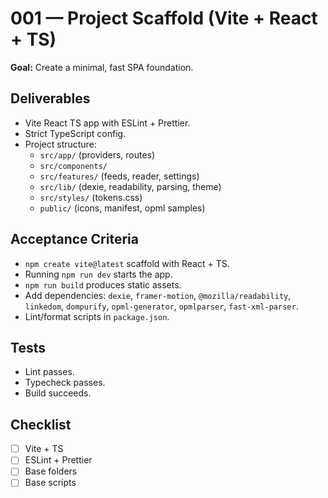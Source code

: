 # 001 — Project Scaffold (Vite + React + TS)

**Goal:** Create a minimal, fast SPA foundation.

## Deliverables

- Vite React TS app with ESLint + Prettier.
- Strict TypeScript config.
- Project structure:
  - `src/app/` (providers, routes)
  - `src/components/`
  - `src/features/` (feeds, reader, settings)
  - `src/lib/` (dexie, readability, parsing, theme)
  - `src/styles/` (tokens.css)
  - `public/` (icons, manifest, opml samples)

## Acceptance Criteria

- `npm create vite@latest` scaffold with React + TS.
- Running `npm run dev` starts the app.
- `npm run build` produces static assets.
- Add dependencies: `dexie`, `framer-motion`, `@mozilla/readability`, `linkedom`, `dompurify`, `opml-generator`, `opmlparser`, `fast-xml-parser`.
- Lint/format scripts in `package.json`.

## Tests

- Lint passes.
- Typecheck passes.
- Build succeeds.

## Checklist

- [ ] Vite + TS
- [ ] ESLint + Prettier
- [ ] Base folders
- [ ] Base scripts
